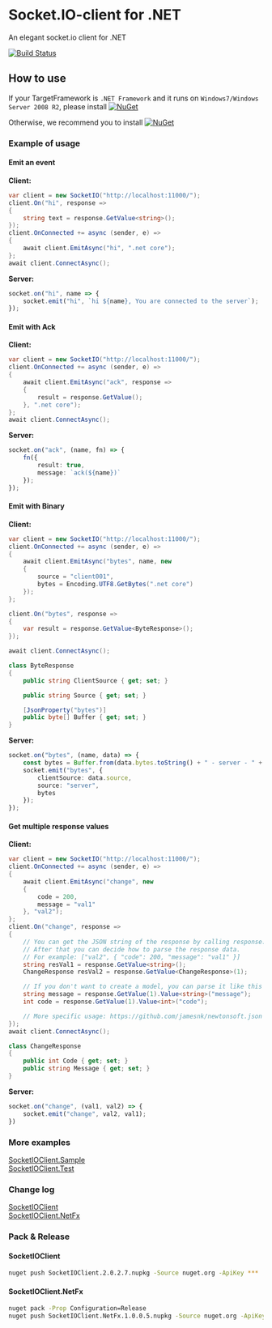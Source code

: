 # Socket.IO-client for .NET

An elegant socket.io client for .NET

[![Build Status](https://herowong.visualstudio.com/socket.io-client/_apis/build/status/doghappy.socket.io-client-csharp?branchName=master)](https://herowong.visualstudio.com/socket.io-client/_build/latest?definitionId=15&branchName=master)

## How to use

If your TargetFramework is `.NET Framework` and it runs on `Windows7/Windows Server 2008 R2`, please install [![NuGet](https://img.shields.io/badge/NuGet-SocketIOClient.NetFx-%23004880)](https://www.nuget.org/packages/SocketIOClient.NetFx)

Otherwise, we recommend you to install [![NuGet](https://img.shields.io/badge/NuGet-SocketIOClient-%23004880)](https://www.nuget.org/packages/SocketIOClient)

### Example of usage

#### Emit an event

**Client:**

```cs
var client = new SocketIO("http://localhost:11000/");
client.On("hi", response =>
{
    string text = response.GetValue<string>();
});
client.OnConnected += async (sender, e) =>
{
    await client.EmitAsync("hi", ".net core");
};
await client.ConnectAsync();
```

**Server:**

```ts
socket.on("hi", name => {
    socket.emit("hi", `hi ${name}, You are connected to the server`);
});
```

#### Emit with Ack

**Client:**

```cs
var client = new SocketIO("http://localhost:11000/");
client.OnConnected += async (sender, e) =>
{
    await client.EmitAsync("ack", response =>
    {
        result = response.GetValue();
    }, ".net core");
};
await client.ConnectAsync();
```

**Server:**

```ts
socket.on("ack", (name, fn) => {
    fn({
        result: true,
        message: `ack(${name})`
    });
});
```

#### Emit with Binary

**Client:**

```cs
var client = new SocketIO("http://localhost:11000/");
client.OnConnected += async (sender, e) =>
{
    await client.EmitAsync("bytes", name, new
    {
        source = "client001",
        bytes = Encoding.UTF8.GetBytes(".net core")
    });
};

client.On("bytes", response =>
{
    var result = response.GetValue<ByteResponse>();
});

await client.ConnectAsync();
```

```cs
class ByteResponse
{
    public string ClientSource { get; set; }

    public string Source { get; set; }

    [JsonProperty("bytes")]
    public byte[] Buffer { get; set; }
}
```

**Server:**

```ts
socket.on("bytes", (name, data) => {
    const bytes = Buffer.from(data.bytes.toString() + " - server - " + name, "utf-8");
    socket.emit("bytes", {
        clientSource: data.source,
        source: "server",
        bytes
    });
});
```

#### Get multiple response values

**Client:**

```cs
var client = new SocketIO("http://localhost:11000/");
client.OnConnected += async (sender, e) =>
{
    await client.EmitAsync("change", new
    {
        code = 200,
        message = "val1"
    }, "val2");
};
client.On("change", response =>
{
    // You can get the JSON string of the response by calling response.ToString()
    // After that you can decide how to parse the response data.
    // For example: ["val2", { "code": 200, "message": "val1" }]
    string resVal1 = response.GetValue<string>();
    ChangeResponse resVal2 = response.GetValue<ChangeResponse>(1);

    // If you don't want to create a model, you can parse it like this
    string message = response.GetValue(1).Value<string>("message");
    int code = response.GetValue(1).Value<int>("code");

    // More specific usage: https://github.com/jamesnk/newtonsoft.json
});
await client.ConnectAsync();
```

```cs
class ChangeResponse
{
    public int Code { get; set; }
    public string Message { get; set; }
}
```

**Server:**

```ts
socket.on("change", (val1, val2) => {
    socket.emit("change", val2, val1);
})
```

### More examples

[SocketIOClient.Sample](https://github.com/doghappy/socket.io-client-csharp/tree/master/src/SocketIOClient.Sample/Program.cs)  
[SocketIOClient.Test](https://github.com/doghappy/socket.io-client-csharp/tree/master/src/SocketIOClient.Test)

### Change log

[SocketIOClient](./CHANGELOG.md)  
[SocketIOClient.NetFx](./CHANGELOG-NetFx.md)

### Pack & Release

#### SocketIOClient

```bash
nuget push SocketIOClient.2.0.2.7.nupkg -Source nuget.org -ApiKey ***
```

#### SocketIOClient.NetFx

```bash
nuget pack -Prop Configuration=Release
nuget push SocketIOClient.NetFx.1.0.0.5.nupkg -Source nuget.org -ApiKey ***
```
